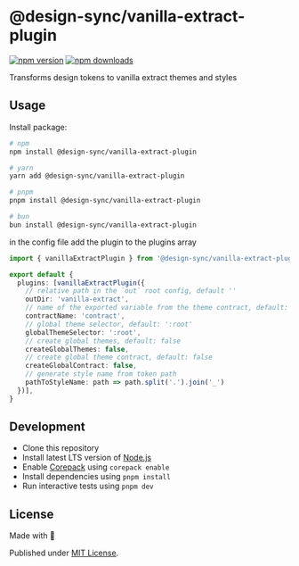 # @design-sync/vanilla-extract-plugin

[![npm version][npm-version-src]][npm-version-href]
[![npm downloads][npm-downloads-src]][npm-downloads-href]
<!-- [![bundle][bundle-src]][bundle-href]
[![Codecov][codecov-src]][codecov-href] -->


Transforms design tokens to vanilla extract themes and styles

## Usage

Install package:

```sh
# npm
npm install @design-sync/vanilla-extract-plugin

# yarn
yarn add @design-sync/vanilla-extract-plugin

# pnpm
pnpm install @design-sync/vanilla-extract-plugin

# bun
bun install @design-sync/vanilla-extract-plugin
```

in the config file add the plugin to the plugins array

```ts
import { vanillaExtractPlugin } from '@design-sync/vanilla-extract-plugin'

export default {
  plugins: [vanillaExtractPlugin({
    // relative path in the `out` root config, default ''
    outDir: 'vanilla-extract',
    // name of the exported variable from the theme contract, default: 'contract'
    contractName: 'contract',
    // global theme selector, default: ':root'
    globalThemeSelector: ':root',
    // create global themes, default: false
    createGlobalThemes: false,
    // create global theme contract, default: false
    createGlobalContract: false,
    // generate style name from token path
    pathToStyleName: path => path.split('.').join('_')
  })],
}
```


## Development

- Clone this repository
- Install latest LTS version of [Node.js](https://nodejs.org/en/)
- Enable [Corepack](https://github.com/nodejs/corepack) using `corepack enable`
- Install dependencies using `pnpm install`
- Run interactive tests using `pnpm dev`

## License

Made with 💛

Published under [MIT License](./LICENSE).

<!-- Badges -->

[npm-version-src]: https://img.shields.io/npm/v/@design-sync/vanilla-extract-plugin?style=flat&colorA=18181B&colorB=F0DB4F
[npm-version-href]: https://npmjs.com/package/@design-sync/vanilla-extract-plugin
[npm-downloads-src]: https://img.shields.io/npm/dm/@design-sync/vanilla-extract-plugin?style=flat&colorA=18181B&colorB=F0DB4F
[npm-downloads-href]: https://npmjs.com/package/@design-sync/vanilla-extract-plugin
<!-- [codecov-src]: https://img.shields.io/codecov/c/gh/unjs/@design-sync/vanilla-extract-plugin/main?style=flat&colorA=18181B&colorB=F0DB4F
[codecov-href]: https://codecov.io/gh/unjs/@design-sync/vanilla-extract-plugin
[bundle-src]: https://img.shields.io/bundlephobia/minzip/@design-sync/vanilla-extract-plugin?style=flat&colorA=18181B&colorB=F0DB4F
[bundle-href]: https://bundlephobia.com/result?p=@design-sync/vanilla-extract-plugin -->
